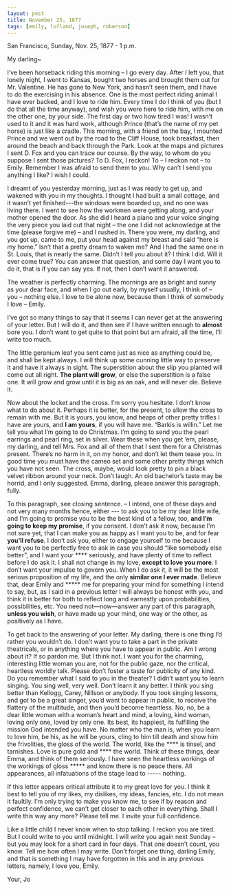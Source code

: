 ```yaml
---
layout: post
title: November 25, 1877
tags: [emily, lofland, joseph, roberson]
---
```

San Francisco, Sunday, Nov. 25, 1877 - 1 p.m.  

My darling~  

I’ve been horseback riding this morning – I go every day.  After I left you, that lonely night, I went to Kansas, bought two horses and brought them out for Mr. Valentine.  He has gone to New York, and hasn’t seen them, and I have to do the exercising in his absence.  One is the most perfect riding animal I have ever backed, and I love to ride him.  Every time I do I think of you (but I do that all the time anyway), and wish you were here to ride him, with me on the other one, by your side.  The first day or two how tired I was!  I wasn’t used to it and it was hard work, although Prince (that’s the name of my pet horse) is just like a cradle.  This morning, with a friend on the bay, I mounted Prince and we went out by the road to the Cliff House, took breakfast, then around the beach and back through the Park.  Look at the maps and pictures I sent D. Fox and you can trace our course.  By the way, to whom do you suppose I sent those pictures?  To D. Fox, I reckon!  To – I reckon not – to Emily.  Remember I was afraid to send them to you.  Why can’t I send you anything I like?  I wish I could.  

I dreamt of you yesterday morning, just as I was ready to get up, and wakened with you in my thoughts.  I thought I had built a small cottage, and it wasn’t yet finished---the windows were boarded up, and no one was living there.  I went to see how the workmen were getting along, and your mother opened the door.  As she did I heard a piano and your voice singing the very piece you laid out that night – the one I did not acknowledge at the time (please forgive me) – and I rushed in.  There you were, my darling, and you got up, came to me, put your head against my breast and said  “here is my home.”  Isn’t that a pretty dream to waken me?  And I had the same one in St. Louis, that is nearly the same.  Didn’t I tell you about it?  I think I did.  Will it ever come true? You can answer that question, and some day I want you to do it, that is if you can say yes.  If not, then I don’t want it answered.  

The weather is perfectly charming.  The mornings are as bright and sunny as your dear face, and when I go out early, by myself usually, I think of – you – nothing else.  I love to be alone now, because then I think of somebody I love – Emily.  

I’ve got so many things to say that it seems I can never get at the answering of your letter.  But I will do it, and then see if I have written enough to __almost__ bore you.  I don’t want to get quite to that point but am afraid, all the time, I’ll write too much.  

The little geranium leaf you sent came just as nice as anything could be, and shall be kept always.  I will think up some cunning little way to preserve it and have it always in sight.  The superstition about the slip you planted will come out all right.  __The plant will grow__, or else the superstition is a false one.  It will grow and grow until it is big as an oak, and will never die.  Believe it.  

Now about the locket and the cross.  I’m sorry you hesitate.  I don’t know what to do about it.  Perhaps it is better, for the present, to allow the cross to remain with me.  But it is yours, you know, and heaps of other pretty trifles I have are yours, and __I am yours__, if you will have me.  “Barkis is willin.”  Let me tell you what I’m going to do Christmas.  I’m going to send you the pearl earrings and pearl ring, set in silver.  Wear these when you get ‘em, please, my darling, and tell Mrs. Fox and all of them that I sent them for a Christmas present.  There’s no harm in it, on my honor, and don’t let them tease you.  In good time you must have the cameo set and some other pretty things which you have not seen.  The cross, maybe, would look pretty to pin a black velvet ribbon around your neck.  Don’t laugh.  An old bachelor’s taste may be horrid, and I only suggested.  Emma, darling, please answer this paragraph, fully.  

To this paragraph, see closing sentence. – I intend, one of these days and not very many months hence, either --- to ask you to be my dear little wife, and I’m going to promise you to be the best kind of a fellow, too, __and I’m going to keep my promise__, if you consent.  I don’t ask it now, because I’m not sure yet, that I can make you as happy as I want you to be, and for fear __you’ll refuse__.  I don’t ask  you, either to engage yourself to me because I want you to be perfectly free to ask in case you should  “like somebody else better”, and I want your \*\*\*\* seriously, and have plenty of time to reflect before I do ask it.  I shall not change in my love, __except to love you more__.  I don’t want your impulse to govern you.  When I do ask it, it will be the most serious proposition of my life, and the only __similar one I ever made__.   Believe that, dear Emily and  \*\*\*\*\* me for preparing your mind for something I intend to say, but, as I said in a previous letter I will always be honest with you, and think it is better for both to reflect long and earnestly upon probabilities, possibilities, etc.  You need not—now—answer any part of this paragraph, __unless you wish__, or have made up your mind, one way or the other, as positively as I have.  

To get back to the answering of your letter.  My darling, there is one thing I’d rather you wouldn’t do.  I don’t want you to take a part in the private theatricals, or in anything where you have to appear in public.  Am I wrong about it?  If so pardon me.  But I think not.  I want you for the charming, interesting little woman you are, not for the public gaze, nor the critical, heartless worldly talk.  Please don’t foster a taste for publicity of any kind.  Do you remember what I said to you in the theater?  I didn’t want you to learn singing.  You sing well, very well.  Don’t learn it any better.  I think you sing better than Kellogg, Carey, Nillson or anybody.  If you took singing lessons, and got to be a great singer, you’d want to appear in public, to receive the flattery of the multitude, and then you’d become heartless.  No, no, be a dear little woman with a woman’s heart and mind, a loving, kind woman, loving only one, loved by only one.  Its best, its happiest, its fulfilling the mission God intended you have.  No matter who the man is, when you learn to love him, be his, as he will be yours, cling to him till death and show him the frivolities, the gloss of the world.  The world, like the \*\*\*\* is tinsel, and tarnishes.  Love is pure gold and \*\*\*\* the world.  Think of these things, dear Emma, and think of them seriously.  I have seen the heartless workings of the workings of gloss \*\*\*\*\* and know there is no peace there.  All appearances, all infatuations of the stage lead to ----- nothing.  

If this letter appears critical attribute it to my great love for you.  I think it best to tell you of my likes, my dislikes, my ideas, fancies, etc.  I do not mean it faultily.  I’m only trying to make you know me, to see if by reason and perfect confidence, we can’t get closer to each other in everything.  Shall I write this way any more?  Please tell me.   I invite your full confidence.  

Like a little child I never know when to stop talking.  I reckon you are tired.  But I could write to you until midnight.  I will write you again next Sunday – but you may look for a short card in four days.  That one doesn’t count, you know.  Tell me how often I may write.  Don’t forget one thing, darling Emily, and that is something I may have forgotten in this and in any previous letters, namely, I love you, Emily.  

Your, Jo